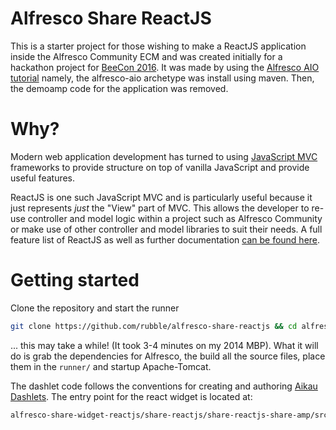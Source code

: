 # Alfresco Share ReactJS

This is a starter project for those wishing to make a ReactJS
application inside the Alfresco Community ECM and was created
initially for a hackathon project for
[BeeCon 2016](http://beecon.buzz/). It was made by using the
[Alfresco AIO tutorial](http://docs.alfresco.com/5.1/tasks/alfresco-sdk-tutorials-all-in-one-archetype.html)
namely, the alfresco-aio archetype was install using maven. Then, the
demoamp code for the application was removed.

# Why?

Modern web application development has turned to using
[JavaScript MVC](http://alistapart.com/article/javascript-mvc)
frameworks to provide structure on top of vanilla JavaScript and
provide useful features.

ReactJS is one such JavaScript MVC and is particularly useful because
it just represents _just_ the "View" part of MVC. This allows the
developer to re-use controller and model logic within a project such
as Alfresco Community or make use of other controller and model
libraries to suit their needs. A full feature list of ReactJS as well
as further documentation [can be found here](https://facebook.github.io/react/).

# Getting started

Clone the repository and start the runner

```bash
git clone https://github.com/rubble/alfresco-share-reactjs && cd alfresco-share-reactjs && sh run.sh
```

... this may take a while! (It took 3-4 minutes on my 2014 MBP). What
it will do is grab the dependencies for Alfresco, the build all the
source files, place them in the `runner/` and startup Apache-Tomcat.

The dashlet code follows the conventions for creating and authoring
[Aikau Dashlets](http://docs.alfresco.com/5.1/concepts/dev-extensions-share-aikau-dashlets.html).
The entry point for the react widget is located at:

```bash
alfresco-share-widget-reactjs/share-reactjs/share-reactjs-share-amp/src/main/amp/web/js/react-widget/dashlets/widgets/ReactWidget.js
```



